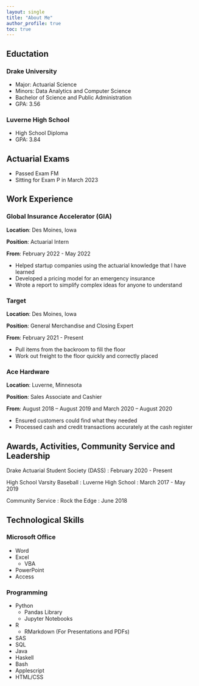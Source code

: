 ```yaml
---
layout: single
title: "About Me"
author_profile: true
toc: true
---
```


## Eductation

### Drake University

* Major: Actuarial Science
* Minors: Data Analytics and Computer Science
* Bachelor of Science and Public Administration
* GPA: 3.56

### Luverne High School
* High School Diploma
* GPA: 3.84

## Actuarial Exams
* Passed Exam FM
* Sitting for Exam P in March 2023

## Work Experience

### Global Insurance Accelerator (GIA)

**Location**: Des Moines, Iowa

**Position**: Actuarial Intern

**From**: February 2022 - May 2022

* Helped startup companies using the actuarial knowledge that I have learned
* Developed a pricing model for an emergency insurance
* Wrote a report to simplify complex ideas for anyone to understand

### Target

**Location**: Des Moines, Iowa

**Position**: General Merchandise and Closing Expert

**From**: February 2021 - Present

* Pull items from the backroom to fill the floor
* Work out freight to the floor quickly and correctly placed


### Ace Hardware

**Location**: Luverne, Minnesota

**Position**: Sales Associate and Cashier

**From**: August 2018 – August 2019 and March 2020 – August 2020

* Ensured customers could find what they needed
* Processed cash and credit transactions accurately at the cash register

## Awards, Activities, Community Service and Leadership

Drake Actuarial Student Society (DASS)
:   February 2020 - Present

High School Varsity Baseball
:   Luverne High School
:   March 2017 - May 2019

Community Service
:   Rock the Edge
:   June 2018

## Technological Skills

### Microsoft Office

* Word
* Excel
    * VBA
* PowerPoint
* Access

### Programming

* Python
    * Pandas Library
    * Jupyter Notebooks
* R
    * RMarkdown (For Presentations and PDFs)
* SAS
* SQL
* Java
* Haskell
* Bash
* Applescript
* HTML/CSS
